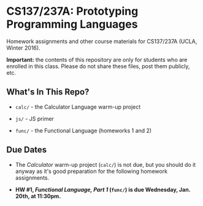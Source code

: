 CS137/237A: Prototyping Programming Languages
=============================================

Homework assignments and other course materials for CS137/237A (UCLA, Winter 2016).

**Important:** the contents of this repository are only for students who are enrolled in this class. Please do not share these files, post them publicly, etc.

What's In This Repo?
--------------------

-	`calc/` - the Calculator Language warm-up project

-	`js/` - JS primer

-	`func/` - the Functional Language (homeworks 1 and 2)

Due Dates
---------

-	The *Calculator* warm-up project (`calc/`) is not due, but you should do it anyway as it's good preparation for the following homework assignments.

-	**HW #1, *Functional Language, Part 1* (`func/`) is due Wednesday, Jan. 20th, at 11:30pm.**

